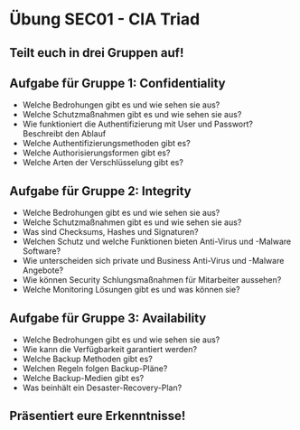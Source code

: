 # Übung SEC01 - CIA Triad

## Teilt euch in drei Gruppen auf!

## Aufgabe für Gruppe 1: Confidentiality

* Welche Bedrohungen gibt es und wie sehen sie aus?
* Welche Schutzmaßnahmen gibt es und wie sehen sie aus?
* Wie funktioniert die Authentifizierung mit User und Passwort? Beschreibt den Ablauf
* Welche Authentifizierungsmethoden gibt es?
* Welche Authorisierungsformen gibt es?
* Welche Arten der Verschlüsselung gibt es?

## Aufgabe für Gruppe 2: Integrity

* Welche Bedrohungen gibt es und wie sehen sie aus?
* Welche Schutzmaßnahmen gibt es und wie sehen sie aus?
* Was sind Checksums, Hashes und Signaturen?
* Welchen Schutz und welche Funktionen bieten Anti-Virus und -Malware Software? 
* Wie unterscheiden sich private und Business Anti-Virus und -Malware Angebote?
* Wie können Security Schlungsmaßnahmen für Mitarbeiter aussehen?
* Welche Monitoring Lösungen gibt es und was können sie?   


## Aufgabe für Gruppe 3: Availability

* Welche Bedrohungen gibt es und wie sehen sie aus?
* Wie kann die Verfügbarkeit garantiert werden?
* Welche Backup Methoden gibt es?
* Welchen Regeln folgen Backup-Pläne?
* Welche Backup-Medien gibt es?
* Was beinhält ein Desaster-Recovery-Plan?

## Präsentiert eure Erkenntnisse!